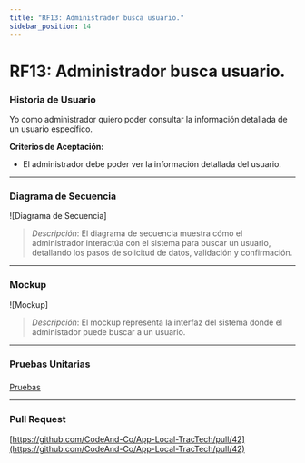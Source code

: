 ```yaml
---
title: "RF13: Administrador busca usuario."  
sidebar_position: 14
---
```


# RF13: Administrador busca usuario.

### Historia de Usuario

Yo como administrador quiero poder consultar la información detallada de un usuario específico.

  **Criterios de Aceptación:**
  - El administrador debe poder ver la información detallada del usuario.

---

### Diagrama de Secuencia

![Diagrama de Secuencia] 

> *Descripción*: El diagrama de secuencia muestra cómo el administrador interactúa con el sistema para buscar un usuario, detallando los pasos de solicitud de datos, validación y confirmación.

---

### Mockup

![Mockup]

> *Descripción*: El mockup representa la interfaz del sistema donde el administador puede buscar a un usuario.

---

### Pruebas Unitarias 



###
[Pruebas](https://docs.google.com/spreadsheets/d/1W-JW32dTsfI22-Yl5LydMhiu-oXHH_xo3hWvK6FHeLw/edit?gid=1804527035#gid=1804527035)

---

### Pull Request
[https://github.com/CodeAnd-Co/App-Local-TracTech/pull/42](https://github.com/CodeAnd-Co/App-Local-TracTech/pull/42)